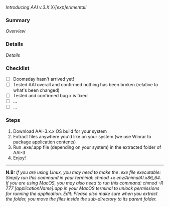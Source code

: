 _Introducing AAI v.3.X.X/[exp]erimental!_

### Summary
_Overview_

### Details
_Details_

### Checklist
- [ ] Doomsday hasn't arrived yet!
- [ ] Tested AAI overall and confirmed nothing has been broken (relative to what's been changed)
- [ ] Tested and confirmed bug x is fixed
- [ ] ...
- [ ] ...

### Steps
1. Download AAI-3.x.x OS build for your system
2. Extract files anywhere you'd like on your system (we use Winrar to package application contents)
3. Run .exe/.app file (depending on your system) in the extracted folder of AAI-3
4. Enjoy!
---
**N.B:** _If you are using Linux, you may need to make the .exe file executable: Simply run this command in your terminal: chmod +x env/AnimalAI.x86_64. If you are using MacOS, you may also need to run this command: chmod -R 777 [applicationName].app in your MacOS terminal to unlock permissions for running the application. Edit: Please also make sure when you extract the folder, you move the files inside the sub-directory to its parent folder._
